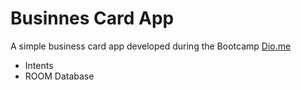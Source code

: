 # Businnes Card App
A simple business card app developed during the Bootcamp [Dio.me](dio.me)

- Intents
- ROOM Database
